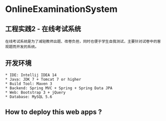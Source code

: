 # OnlineExaminationSystem

## 工程实践2 - 在线考试系统
    在线考试系统是为了减轻教师出题、改卷负担，同时也便于学生自我测试，主要针对试卷中的客观题而开发的系统。

## 开发环境
    * IDE: Intellij IDEA 14
    * Java: JDK 7 + Tomcat 7 or higher
    * Build Tool: Maven 3
    * Backend: Spring MVC + Spring + Spring Data JPA
    * Web: Bootstrap 3 + jQuery
    * Database: MySQL 5.6

## How to deploy this web apps ?
